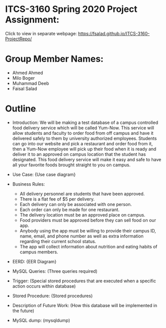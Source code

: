 # ITCS-3160 Spring 2020 Project Assignment:

Click to view in separate webpage:
https://fsalad.github.io/ITCS-3160-ProjectRepo/

# Group Member Names:
- Ahmed Ahmed
- Milo Boger
- Muhammad Deeb
- Faisal Salad

# Outline
- Introduction:
  We will be making a test database of a campus controlled food delivery service which will be called Yum-Now. This service will allow students and faculty to order food from off campus and have it delivered safely to them by university authorized employees. Students can go into our website and pick a restaurant and order food from it, then a Yum-Now employee will pick up their food when it is ready and deliver it to an approved on campus location that the student has designated. This food delivery service will make it easy and safe to have all your favorite foods brought straight to you on campus.

- Use Case:
  {Use case diagram}
  
- Business Rules:
  * All delivery personnel are students that have been approved.
  * There is a flat fee of $5 per delivery.
  * Each delivery can only be associated with one person.
  * Each order can only be made for one restaurant.
  * The delivery location must be an approved place on campus.
  * Food providers must be approved before they can sell food on our app.
  * Anybody using the app must be willing to provide their campus ID, name, email, and phone number as well as extra information regarding their current school status.
  * The app will collect information about nutrition and eating habits of campus members.
  
- EERD:
  {EER Diagram}
  
- MySQL Queries:
  (Three queries required)
  
- Trigger:
  (Special stored procedures that are executed when a specific action occurs within database)
  
- Stored Procedure:
  (Stored procedures)
  
- Description of Future Work:
  (How this database will be implemented in the future)
  
- MySQL dump:
  (mysqldump)
